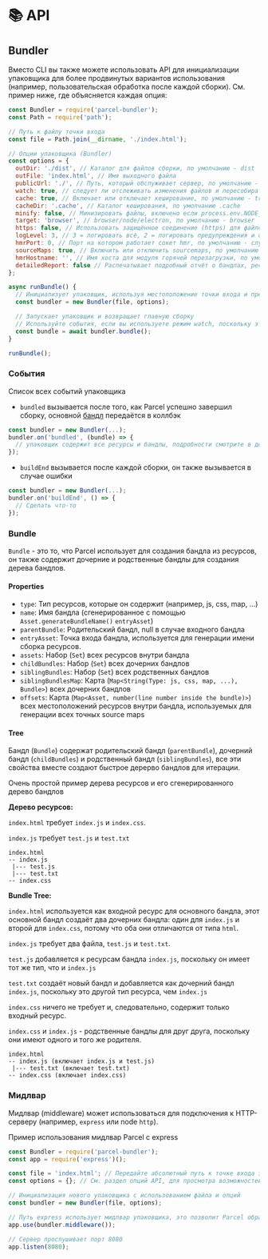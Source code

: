# 📚 API

## Bundler

Вместо CLI вы также можете использовать API для инициализации упаковщика для более продвинутых вариантов использования \(например, пользовательская обработка после каждой сборки\). См. пример ниже, где объясняется каждая опция:

```javascript
const Bundler = require('parcel-bundler');
const Path = require('path');

// Путь к файлу точки входа
const file = Path.join(__dirname, './index.html');

// Опции упаковщика (Bundler)
const options = {
  outDir: './dist', // Каталог для файлов сборки, по умолчанию - dist
  outFile: 'index.html', // Имя выходного файла
  publicUrl: './', // Путь, который обслуживает сервер, по умолчанию - '/'
  watch: true, // следует ли отслеживать изменения файлов и пересобирать их при изменении, по умолчанию - process.env.NODE_ENV !== 'production'
  cache: true, // Включает или отключает кеширование, по умолчанию - true
  cacheDir: '.cache', // Каталог кеширования, по умолчанию .cache
  minify: false, // Минизировать файлы, включено если process.env.NODE_ENV === 'production'
  target: 'browser', // browser/node/electron, по умолчанию - browser
  https: false, // Использовать защищённое соединение (https) для файлов, по умолчанию - false
  logLevel: 3, // 3 = логировать всё, 2 = логировать предупреждения и ошибки, 1 = логировать ошибки
  hmrPort: 0, // Порт на котором работает сокет hmr, по умолчанию - случайный свободный порт (0 в node.js определяет случайный свободный порт)
  sourceMaps: true, // Включить или отключить sourcemaps, по умолчанию включено (пока ещё не поддерживается в минифицированных сборках)
  hmrHostname: '', // Имя хоста для модуля горячей перезагрузки, по умолчанию - ''
  detailedReport: false // Распечатывает подробный отчёт о бандлах, ресурсах, размерах файлов и времени, по умолчанию - false, отчёты распечатываются, если watch отключен
};

async runBundle() {
  // Инициализует упаковщик, используя местоположение точки входа и предоставленные опции
  const bundler = new Bundler(file, options);

  // Запускает упаковщик и возвращает главную сборку
  // Используйте события, если вы используете режим watch, поскольку этот промис запускает только один раз, а не при каждой пересборки
  const bundle = await bundler.bundle();
}

runBundle();
```

### События

Список всех событий упаковщика

* `bundled` вызывается после того, как Parcel успешно завершил сборку, основной [бандл](api.md#bundle) передаётся в коллбэк

```javascript
const bundler = new Bundler(...);
bundler.on('bundled', (bundle) => {
  // упаковщик содержит все ресурсы и бандлы, подробности смотрите в документации
});
```

* `buildEnd` вызывается после каждой сборки, он также вызывается в случае ошибки

```javascript
const bundler = new Bundler(...);
bundler.on('buildEnd', () => {
  // Сделать что-то
});
```

### Bundle

`Bundle` - это то, что Parcel использует для создания бандла из ресурсов, он также содержит дочерние и родственные бандлы для создания дерева бандлов.

#### Properties

* `type`: Тип ресурсов, которые он содержит \(например, js, css, map, ...\)
* `name`: Имя бандла \(сгенерированное с помощью `Asset.generateBundleName()` `entryAsset`\)
* `parentBundle`: Родительский бандл, null в случае входного бандла
* `entryAsset`: Точка входа бандла, используется для генерации имени сборка ресурсов.
* `assets`: Набор \(`Set`\) всех ресурсов внутри бандла
* `childBundles`: Набор \(`Set`\) всех дочерних бандлов
* `siblingBundles`: Набор \(`Set`\) всех родственных бандлов
* `siblingBundlesMap`: Карта \(`Map<String(Type: js, css, map, ...), Bundle>`\) всех дочерних бандлов
* `offsets`: Карта \(`Map<Asset, number(line number inside the bundle)>`\) всех местоположений ресурсов внутри бандла, используемых для генерации всех точных source maps

#### Tree

Бандл \(`Bundle`\) содержат родительский бандл \(`parentBundle`\), дочерний бандл \(`childBundles`\) и родственный бандл \(`siblingBundles`\), все эти свойства вместе создают быстрое дерерво бандлов для итерации.

Очень простой пример дерева ресурсов и его сгенерированного дерево бандлов

**Дерево ресурсов:**

`index.html` требует `index.js` и `index.css`.

`index.js` требует `test.js` и `test.txt`

```text
index.html
-- index.js
 |--- test.js
 |--- test.txt
-- index.css
```

**Bundle Tree:**

`index.html` используется как входной ресурс для основного бандла, этот основной бандл создаёт два дочерних бандла: один для `index.js` и второй для `index.css`, потому что оба они отличаются от типа `html`.

`index.js` требует два файла, `test.js` и `test.txt`.

`test.js` добавляется к ресурсам бандла `index.js`, поскольку он имеет тот же тип, что и `index.js`

`test.txt` создаёт новый бандл и добавляется как дочерний бандл `index.js`, поскольку это другой тип ресурса, чем `index.js`

`index.css` ничего не требует и, следовательно, содержит только входный ресурс.

`index.css` и `index.js` - родственные бандлы для друг друга, поскольку они имеют одного и того же родителя.

```text
index.html
-- index.js (включает index.js и test.js)
 |--- test.txt (включает test.txt)
-- index.css (включает index.css)
```

### Мидлвар

Мидлвар \(middleware\) может использоваться для подключения к HTTP-серверу \(например, `express` или node `http`\).

Пример использования мидлвар Parcel с express

```javascript
const Bundler = require('parcel-bundler');
const app = require('express')();

const file = 'index.html'; // Передайте абсолютный путь к точке входа здесь
const options = {}; // См. раздел опций API, для просмотра возможностей

// Инициализация нового упаковщика с использованием файла и опций
const bundler = new Bundler(file, options);

// Путь express использует мидлвар упаковщика, это позволит Parcel обрабатывать каждый запрос к вашему серверу express
app.use(bundler.middleware());

// Сервер прослушивает порт 8080
app.listen(8080);
```

